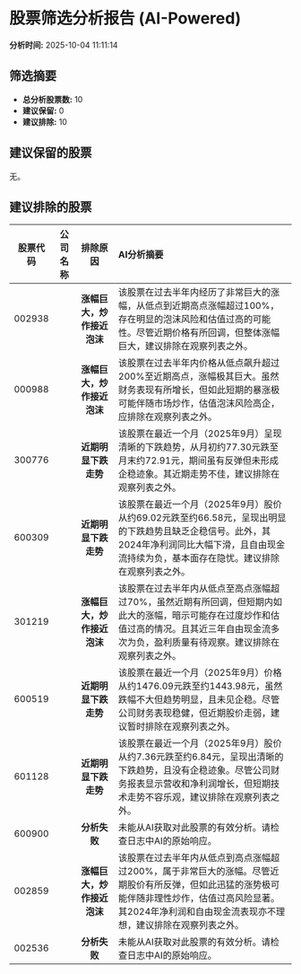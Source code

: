 # 股票筛选分析报告 (AI-Powered)

**分析时间:** 2025-10-04 11:11:14

## 筛选摘要

- **总分析股票数:** 10
- **建议保留:** 0
- **建议排除:** 10

## 建议保留的股票

无。


## 建议排除的股票

| 股票代码 | 公司名称 | 排除原因 | AI分析摘要 |
|:---:|:---:|:---:|:---|
| 002938 |  | **涨幅巨大，炒作接近泡沫** | 该股票在过去半年内经历了非常巨大的涨幅，从低点到近期高点涨幅超过100%，存在明显的泡沫风险和估值过高的可能性。尽管近期价格有所回调，但整体涨幅巨大，建议排除在观察列表之外。 |
| 000988 |  | **涨幅巨大，炒作接近泡沫** | 该股票在过去半年内价格从低点飙升超过200%至近期高点，涨幅极其巨大。虽然财务表现有所增长，但如此短期的暴涨极可能伴随市场炒作，估值泡沫风险高企，应排除在观察列表之外。 |
| 300776 |  | **近期明显下跌走势** | 该股票在最近一个月（2025年9月）呈现清晰的下跌趋势，从月初约77.30元跌至月末约72.91元，期间虽有反弹但未形成企稳迹象。其近期走势不佳，建议排除在观察列表之外。 |
| 600309 |  | **近期明显下跌走势** | 该股票在最近一个月（2025年9月）股价从约69.02元跌至约66.58元，呈现出明显的下跌趋势且缺乏企稳信号。此外，其2024年净利润同比大幅下滑，且自由现金流持续为负，基本面存在隐忧。建议排除在观察列表之外。 |
| 301219 |  | **涨幅巨大，炒作接近泡沫** | 该股票在过去半年内从低点至高点涨幅超过70%，虽然近期有所回调，但短期内如此大的涨幅，暗示可能存在过度炒作和估值过高的情况。且其近三年自由现金流多次为负，盈利质量有待观察。建议排除在观察列表之外。 |
| 600519 |  | **近期明显下跌走势** | 该股票在最近一个月（2025年9月）价格从约1476.09元跌至约1443.98元，虽然跌幅不大但趋势明显，且未见企稳。尽管公司财务表现稳健，但近期股价走弱，建议暂时排除在观察列表之外。 |
| 601128 |  | **近期明显下跌走势** | 该股票在最近一个月（2025年9月）股价从约7.36元跌至约6.84元，呈现出清晰的下跌趋势，且没有企稳迹象。尽管公司财务报表显示营收和净利润增长，但短期技术走势不容乐观，建议排除在观察列表之外。 |
| 600900 |  | **分析失败** | 未能从AI获取对此股票的有效分析。请检查日志中AI的原始响应。 |
| 002859 |  | **涨幅巨大，炒作接近泡沫** | 该股票在过去半年内从低点到高点涨幅超过200%，属于非常巨大的涨幅。尽管近期股价有所反弹，但如此迅猛的涨势极可能伴随非理性炒作，估值过高风险显著。其2024年净利润和自由现金流表现亦不理想，建议排除在观察列表之外。 |
| 002536 |  | **分析失败** | 未能从AI获取对此股票的有效分析。请检查日志中AI的原始响应。 |
